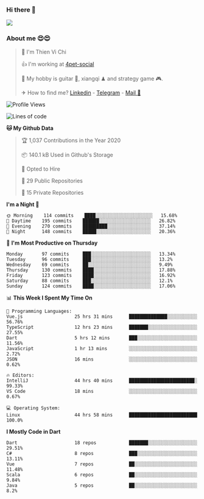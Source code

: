 ### Hi there 👋
![](https://media1.tenor.com/images/9aa4aee77151757a310fcdb4b8fd2a0a/tenor.gif?itemid=12671405)

### About me 😍😍

> 🙎 I'm Thien Vi Chi
> 
> 👍 I'm working at [4pet-social](https://github.com/4pet-social)
>
> 🥞 My hobby is guitar 🎸, xiangqi ♟ and strategy game 🎮.
> 
> ✈ How to find me? [Linkedin](https://www.linkedin.com/in/tvc12/) - [Telegram](https://t.me/yeutham212) - [Mail 📧](mailto:meomeocf98@gmail.com)
> 

<!--START_SECTION:waka-->
![Profile Views](http://img.shields.io/badge/Profile%20Views-5-blue)

![Lines of code](https://img.shields.io/badge/From%20Hello%20World%20I%27ve%20Written-6.7%20million%20lines%20of%20code-blue)

**🐱 My Github Data** 

> 🏆 1,037 Contributions in the Year 2020
 > 
> 📦 140.1 kB Used in Github's Storage 
 > 
> 💼 Opted to Hire
 > 
> 📜 29 Public Repositories
 > 
> 🔑 15 Private Repositories 

**I'm a Night 🦉** 

```text
🌞 Morning    114 commits    ████░░░░░░░░░░░░░░░░░░░░░   15.68% 
🌆 Daytime    195 commits    ██████░░░░░░░░░░░░░░░░░░░   26.82% 
🌃 Evening    270 commits    █████████░░░░░░░░░░░░░░░░   37.14% 
🌙 Night      148 commits    █████░░░░░░░░░░░░░░░░░░░░   20.36%

```
📅 **I'm Most Productive on Thursday** 

```text
Monday       97 commits     ███░░░░░░░░░░░░░░░░░░░░░░   13.34% 
Tuesday      96 commits     ███░░░░░░░░░░░░░░░░░░░░░░   13.2% 
Wednesday    69 commits     ██░░░░░░░░░░░░░░░░░░░░░░░   9.49% 
Thursday     130 commits    ████░░░░░░░░░░░░░░░░░░░░░   17.88% 
Friday       123 commits    ████░░░░░░░░░░░░░░░░░░░░░   16.92% 
Saturday     88 commits     ███░░░░░░░░░░░░░░░░░░░░░░   12.1% 
Sunday       124 commits    ████░░░░░░░░░░░░░░░░░░░░░   17.06%

```


📊 **This Week I Spent My Time On** 

```text
💬 Programming Languages: 
Vue.js                   25 hrs 31 mins      ██████████████░░░░░░░░░░░   56.76% 
TypeScript               12 hrs 23 mins      ███████░░░░░░░░░░░░░░░░░░   27.55% 
Dart                     5 hrs 12 mins       ███░░░░░░░░░░░░░░░░░░░░░░   11.56% 
JavaScript               1 hr 13 mins        ░░░░░░░░░░░░░░░░░░░░░░░░░   2.72% 
JSON                     16 mins             ░░░░░░░░░░░░░░░░░░░░░░░░░   0.62%

🔥 Editors: 
IntelliJ                 44 hrs 40 mins      ████████████████████████░   99.33% 
VS Code                  18 mins             ░░░░░░░░░░░░░░░░░░░░░░░░░   0.67%

💻 Operating System: 
Linux                    44 hrs 58 mins      █████████████████████████   100.0%

```

**I Mostly Code in Dart** 

```text
Dart                     18 repos            ███████░░░░░░░░░░░░░░░░░░   29.51% 
C#                       8 repos             ███░░░░░░░░░░░░░░░░░░░░░░   13.11% 
Vue                      7 repos             ██░░░░░░░░░░░░░░░░░░░░░░░   11.48% 
Scala                    6 repos             ██░░░░░░░░░░░░░░░░░░░░░░░   9.84% 
Java                     5 repos             ██░░░░░░░░░░░░░░░░░░░░░░░   8.2%

```



<!--END_SECTION:waka-->